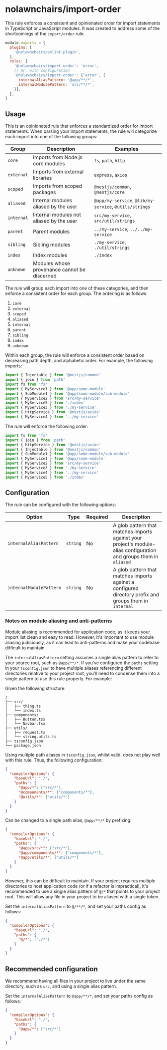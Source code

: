 
# nolawnchairs/import-order

This rule enforces a consistent and opinionated order for import statements in TypeScript or JavaScript modules. It was created to address some of the shortcomings of the `import/order` rule.

```js
module.exports = {
  plugins: [
    '@nolawnchairs/eslint-plugin',
  ],
  rules: {
    '@nolawnchairs/import-order': 'error',
    // Or, with configuration
    '@nolawnchairs/import-order': ['error', {
      internalAliasPattern: '@app/**/*',
      internalModulePattern: 'src/**/*',
    }],
  },
}
```

## Usage

This is an opinionated rule that enforces a standardized order for import statements. When parsing your import statements, the rule will categorize each import into one of the following groups:


| Group | Description | Examples |
| --- | --- | --- |
| `core` | Imports from Node.js core modules | `fs`, `path`, `http` |
| `external` | Imports from external libraries | `express`, `axios` |
| `scoped` | Imports from scoped packages | `@nestjs/common`, `@nestjs/core` |
| `aliased` | Internal modules aliased by the user | `@app/my-service`, `@lib/my-service`, `@utils/strings` |
| `internal` | Internal modules not aliased by the user | `src/my-service`, `src/util/strings` |
| `parent` | Parent modules | `../my-service`, `../../my-service` |
| `sibling` | Sibling modules | `./my-service`, `./util/strings` |
| `index` | Index modules | `./index` |
| `unknown` | Modules whose provenance cannot be discerned |  |

The rule will group each import into one of these categories, and then enforce a consistent order for each group. The ordering is as follows:

  1. `core`
  2. `external`
  3. `scoped`
  4. `aliased`
  5. `internal`
  6. `parent`
  7. `sibling`
  8. `index`
  9. `unknown`

Within each group, the rule will enforce a consistent order based on decreasing path depth, and alphabetic order. For example, the following imports:

```ts
import { Injectable } from '@nestjs/common'
import { join } from 'path'
import fs from 'fs'
import { MyService1 } from '@app/some-module'
import { SubModule1 } from '@app/some-module/sub-module'
import { MyService2 } from 'src/my-service'
import { MyService5 } from './index'
import { MyService3 } from './my-service'
import { HttpService } from '@nestjs/axios'
import { MyService4 } from '../my-service'
```

The rule will enforce the following order:

```ts
import fs from 'fs'
import { join } from 'path'
import { HttpService } from '@nestjs/axios'
import { Injectable } from '@nestjs/common'
import { SubModule1 } from '@app/some-module/sub-module'
import { MyService1 } from '@app/some-module'
import { MyService2 } from 'src/my-service'
import { MyService3 } from './my-service'
import { MyService4 } from '../my-service'
import { MyService5 } from './index'
```

## Configuration

The rule can be configured with the following options:

| Option | Type | Required | Description |
| --- | --- | --- | --- |
| `internalAliasPattern` | `string` | No | A glob pattern that matches imports against your project's module-alias configuration and groups them in `aliased` |
| `internalModulePattern` | `string` | No | A glob pattern that matches imports against a configured directory prefix and groups them in `internal` |


### Notes on module aliasing and anti-patterns

Module aliasing is recommended for application code, as it keeps your import list clean and easy to read. However, it's important to use module aliasing judiciously, as it can lead to anti-patterns and make your codebase difficult to maintain.

The `internalAliasPattern` setting assumes a single alias pattern to refer to your source root, such as `@app/**/*`. If you've configured the `paths` setting in your `tsconfig.json` to have multiple aliases referencing different directories relative to your project root, you'll need to condense them into a single pattern to use this rule properly. For example:

Given the following structure:

```
/
├── src/
│   ├── thing.ts
│   └── index.ts
├── components/
│   ├── Button.tsx
│   └── Navbar.tsx
├── utils/
│   ├── request.ts
│   └── string.utils.ts
├── tsconfig.json
└── package.json
```

Using multiple path aliases in `tsconfig.json`, whilst valid, does not play well with this rule. Thus, the following configuration:

```json
{
  "compilerOptions": {
    "baseUrl": "./",
    "paths": {
      "@app/*": ["src/*"],
      "@components/*": ["components/*"],
      "@utils/*": ["utils/*"]
    }
  }
}
```
Can be changed to a single path alias, `@app/**/*` by prefixing:

```json
{
  "compilerOptions": {
    "baseUrl": "./",
    "paths": {
      "@app/src/*": ["src/*"],
      "@app/components/*": ["components/*"],
      "@app/utils/*": ["utils/*"]
    }
  }
}
```
However, this can be difficult to maintain. If your project requires multiple directories to host application code (or if a refactor is impractical), it's recommended to use a single alias pattern of `@/*` that points to your project root. This will allow any file in your project to be aliased with a single token.

Set the `internalAliasPattern` to `@/**/*`, and set your paths config as follows:

```json
{
  "compilerOptions": {
    "baseUrl": "./",
    "paths": {
      "@/*": ["./*"]
    }
  }
}
```

## Recommended configuration

We recommend having all files in your project to live under the same directory, such as `src`, and using a single alias pattern.

Set the `internalAliasPattern` to `@app/**/*`, and set your paths config as follows:
  
```json
{
  "compilerOptions": {
    "baseUrl": "./",
    "paths": {
      "@app/*": ["src/*"]
    }
  }
}
```
